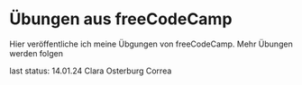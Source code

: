 # Übungen aus freeCodeCamp

Hier veröffentliche ich meine Übgungen von freeCodeCamp. Mehr Übungen werden folgen

last status: 14.01.24
Clara Osterburg Correa
